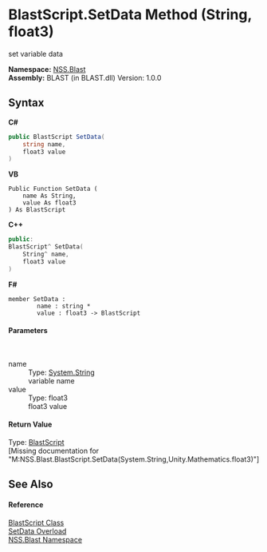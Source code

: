 # BlastScript.SetData Method (String, float3)
 

set variable data

**Namespace:**&nbsp;<a href="88b55311-4a89-0894-e27a-e157e443c7f7.md">NSS.Blast</a><br />**Assembly:**&nbsp;BLAST (in BLAST.dll) Version: 1.0.0

## Syntax

**C#**<br />
``` C#
public BlastScript SetData(
	string name,
	float3 value
)
```

**VB**<br />
``` VB
Public Function SetData ( 
	name As String,
	value As float3
) As BlastScript
```

**C++**<br />
``` C++
public:
BlastScript^ SetData(
	String^ name, 
	float3 value
)
```

**F#**<br />
``` F#
member SetData : 
        name : string * 
        value : float3 -> BlastScript 

```


#### Parameters
&nbsp;<dl><dt>name</dt><dd>Type: <a href="https://docs.microsoft.com/dotnet/api/system.string" target="_blank" rel="noopener noreferrer">System.String</a><br />variable name</dd><dt>value</dt><dd>Type: float3<br />float3 value</dd></dl>

#### Return Value
Type: <a href="701ebde6-515e-1fd5-a11a-526716112a12.md">BlastScript</a><br />\[Missing <returns> documentation for "M:NSS.Blast.BlastScript.SetData(System.String,Unity.Mathematics.float3)"\]

## See Also


#### Reference
<a href="701ebde6-515e-1fd5-a11a-526716112a12.md">BlastScript Class</a><br /><a href="b3f698e8-db23-012f-b7a3-d0f6167d6ba5.md">SetData Overload</a><br /><a href="88b55311-4a89-0894-e27a-e157e443c7f7.md">NSS.Blast Namespace</a><br />